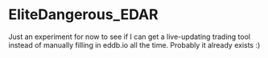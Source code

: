 # EliteDangerous_EDAR
Just an experiment for now to see if I can get a live-updating trading tool instead of manually filling in eddb.io all the time. Probably it already exists :)
